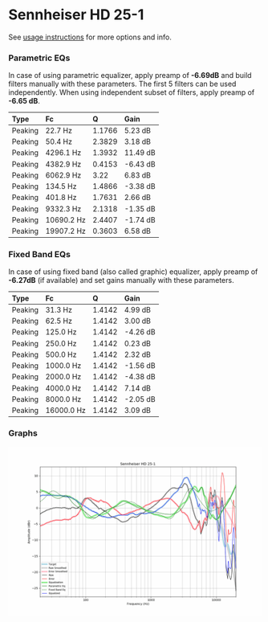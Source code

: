 # Sennheiser HD 25-1
See [usage instructions](https://github.com/jaakkopasanen/AutoEq#usage) for more options and info.

### Parametric EQs
In case of using parametric equalizer, apply preamp of **-6.69dB** and build filters manually
with these parameters. The first 5 filters can be used independently.
When using independent subset of filters, apply preamp of **-6.65 dB**.

| Type    | Fc         |      Q | Gain     |
|:--------|:-----------|:-------|:---------|
| Peaking | 22.7 Hz    | 1.1766 | 5.23 dB  |
| Peaking | 50.4 Hz    | 2.3829 | 3.18 dB  |
| Peaking | 4296.1 Hz  | 1.3932 | 11.49 dB |
| Peaking | 4382.9 Hz  | 0.4153 | -6.43 dB |
| Peaking | 6062.9 Hz  | 3.22   | 6.83 dB  |
| Peaking | 134.5 Hz   | 1.4866 | -3.38 dB |
| Peaking | 401.8 Hz   | 1.7631 | 2.66 dB  |
| Peaking | 9332.3 Hz  | 2.1318 | -1.35 dB |
| Peaking | 10690.2 Hz | 2.4407 | -1.74 dB |
| Peaking | 19907.2 Hz | 0.3603 | 6.58 dB  |

### Fixed Band EQs
In case of using fixed band (also called graphic) equalizer, apply preamp of **-6.27dB**
(if available) and set gains manually with these parameters.

| Type    | Fc         |      Q | Gain     |
|:--------|:-----------|:-------|:---------|
| Peaking | 31.3 Hz    | 1.4142 | 4.99 dB  |
| Peaking | 62.5 Hz    | 1.4142 | 3.00 dB  |
| Peaking | 125.0 Hz   | 1.4142 | -4.26 dB |
| Peaking | 250.0 Hz   | 1.4142 | 0.23 dB  |
| Peaking | 500.0 Hz   | 1.4142 | 2.32 dB  |
| Peaking | 1000.0 Hz  | 1.4142 | -1.56 dB |
| Peaking | 2000.0 Hz  | 1.4142 | -4.38 dB |
| Peaking | 4000.0 Hz  | 1.4142 | 7.14 dB  |
| Peaking | 8000.0 Hz  | 1.4142 | -2.05 dB |
| Peaking | 16000.0 Hz | 1.4142 | 3.09 dB  |

### Graphs
![](./Sennheiser%20HD%2025-1.png)